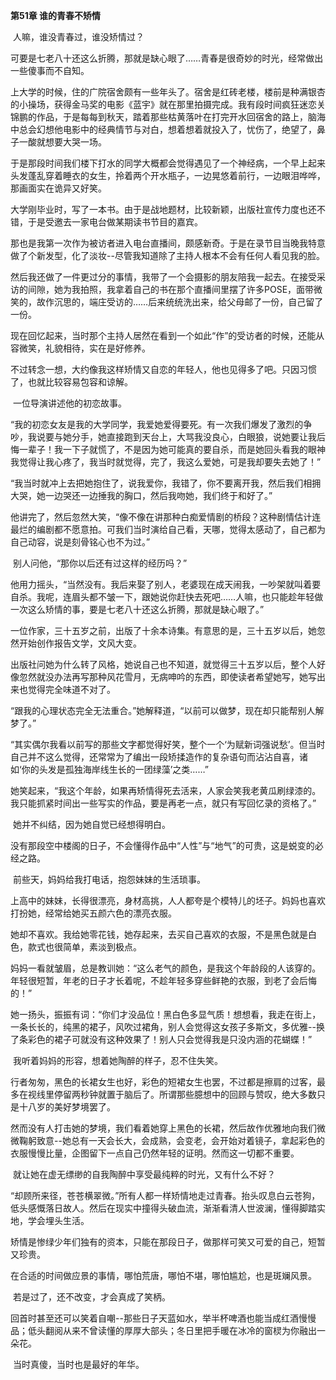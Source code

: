 **第51章 谁的青春不矫情**

​    人嘛，谁没青春过，谁没矫情过？ 

​    可要是七老八十还这么折腾，那就是缺心眼了……青春是很奇妙的时光，经常做出一些傻事而不自知。 

​    上大学的时候，住的广院宿舍颇有一些年头了。宿舍是红砖老楼，楼前是种满银杏的小操场，获得金马奖的电影《蓝宇》就在那里拍摄完成。我有段时间疯狂迷恋关锦鹏的作品，于是每每到秋天，踏着那些枯黄落叶在打完开水回宿舍的路上，脑海中总会幻想他电影中的经典情节与对白，想着想着就投入了，忧伤了，绝望了，鼻子一酸就想要大哭一场。 

​    于是那段时间我们楼下打水的同学大概都会觉得遇见了一个神经病，一个早上起来头发蓬乱穿着睡衣的女生，拎着两个开水瓶子，一边晃悠着前行，一边眼泪哗哗，那画面实在诡异又好笑。 

​    大学刚毕业时，写了一本书。由于是战地题材，比较新颖，出版社宣传力度也还不错，于是受邀去一家电台做某期读书节目的嘉宾。 

​    那也是我第一次作为被访者进入电台直播间，颇感新奇。于是在录节目当晚我特意做了个新发型，化了淡妆--尽管我知道除了主持人根本不会有任何人看见我的脸。 

​    然后我还做了一件更过分的事情，我带了一个会摄影的朋友陪我一起去。在接受采访的间隙，她为我拍照，我拿着自己的书在那个直播间里摆了许多POSE，面带微笑的，故作沉思的，端庄受访的……后来统统洗出来，给父母邮了一份，自己留了一份。 

​    现在回忆起来，当时那个主持人居然在看到一个如此“作”的受访者的时候，还能从容微笑，礼貌相待，实在是好修养。 

​    不过转念一想，大约像我这样矫情又自恋的年轻人，他也见得多了吧。只因习惯了，也就比较容易包容和谅解。 

​    一位导演讲述他的初恋故事。 

​    “我的初恋女友是我的大学同学，我爱她爱得要死。有一次我们爆发了激烈的争吵，我说要与她分手，她直接跑到天台上，大骂我没良心，白眼狼，说她要让我后悔一辈子！我一下子就慌了，不是因为她可能真的要自杀，而是她回头看我的眼神我觉得让我心疼了，我当时就觉得，完了，我这么爱她，可是我却要失去她了！” 

​    “我当时就冲上去把她抱住了，说我爱你，我错了，你不要离开我，然后我们相拥大哭，她一边哭还一边捶我的胸口，然后我吻她，我们终于和好了。” 

​    他讲完了，然后忽然大笑，“像不像在讲那种白痴爱情剧的桥段？这种剧情估计连最烂的编剧都不愿意拍。可我们当时演给自己看，天哪，觉得太感动了，自己都为自己动容，说是刻骨铭心也不为过。” 

​    别人问他，“那你以后还有过这样的经历吗？” 

​    他用力摇头，“当然没有。我后来娶了别人，老婆现在成天闹我，一吵架就叫着要自杀。我呢，连眉头都不皱一下，跟她说你赶快去死吧……人嘛，也只能趁年轻做一次这么矫情的事，要是七老八十还这么折腾，那就是缺心眼了。” 

​    一位作家，三十五岁之前，出版了十余本诗集。有意思的是，三十五岁以后，她忽然开始创作报告文学，文风大变。 

​    出版社问她为什么转了风格，她说自己也不知道，就觉得三十五岁以后，整个人好像忽然就没办法再写那种风花雪月，无病呻吟的东西，即使读者希望她写，她写出来也觉得完全味道不对了。 

​    “跟我的心理状态完全无法重合。”她解释道，“以前可以做梦，现在却只能帮别人解梦了。” 

​    “其实偶尔我看以前写的那些文字都觉得好笑，整个一个‘为赋新词强说愁’。但当时自己并不这么觉得，还常常为了编出一段矫揉造作的复杂语句而沾沾自喜，诸如‘你的头发是孤独海岸线生长的一团绿藻’之类……” 

​    她笑起来，“我这个年龄，如果再矫情得死去活来，人家会笑我老黄瓜刷绿漆的。我只能抓紧时间出一些写实的作品，要是再老一点，就只有写回忆录的资格了。” 

​    她并不纠结，因为她自觉已经想得明白。 

​    没有那段空中楼阁的日子，不会懂得作品中“人性”与“地气”的可贵，这是蜕变的必经之路。 

​    前些天，妈妈给我打电话，抱怨妹妹的生活琐事。 

​    上高中的妹妹，长得很漂亮，身材高挑，人人都夸是个模特儿的坯子。妈妈也喜欢打扮她，经常给她买五颜六色的漂亮衣服。 

​    她却不喜欢。我给她零花钱，她存起来，去买自己喜欢的衣服，不是黑色就是白色，款式也很简单，素淡到极点。 

​    妈妈一看就皱眉，总是教训她：“这么老气的颜色，是我这个年龄段的人该穿的。年轻很短暂，年老的日子才长着呢，不趁年轻多穿些鲜艳的衣服，到老了会后悔的！” 

​    她一扬头，振振有词：“你们才没品位！黑白色多显气质！想想看，我走在街上，一条长长的，纯黑的裙子，风吹过裙角，别人会觉得这女孩子多斯文，多优雅--换了条彩色的裙子可就没有这种效果了！别人只会觉得我是只没内涵的花蝴蝶！” 

​    我听着妈妈的形容，想着她陶醉的样子，忍不住失笑。 

​    行者匆匆，黑色的长裙女生也好，彩色的短裙女生也罢，不过都是擦肩的过客，最多在视线里停留两秒钟就置于脑后了。所谓那些臆想中的回顾与赞叹，绝大多数只是十八岁的美好梦境罢了。 

​    然而没有人打击她的梦境，我们看着她穿上黑色的长裙，然后故作优雅地向我们微微鞠躬致意--她总有一天会长大，会成熟，会变老，会开始对着镜子，拿起彩色的衣服慢慢比量，企图留下一点自己仍然年轻的证明。然而这一切都不重要。 

​    就让她在虚无缥缈的自我陶醉中享受最纯粹的时光，又有什么不好？ 

​    “却顾所来径，苍苍横翠微。”所有人都一样矫情地走过青春。抬头叹息白云苍狗，低头感慨落日故人。然后在现实中撞得头破血流，渐渐看清人世波澜，懂得脚踏实地，学会埋头生活。 

​    矫情是惨绿少年们独有的资本，只能在那段日子，做那样可笑又可爱的自己，短暂又珍贵。 

​    在合适的时间做应景的事情，哪怕荒唐，哪怕不堪，哪怕尴尬，也是斑斓风景。 

​    若是过了，还不改变，才会真成了笑柄。 

​    回首时甚至还可以笑着自嘲--那些日子天蓝如水，举半杯啤酒也能当成红酒慢慢品；低头翻阅从来不曾读懂的厚厚大部头；冬日里把手暖在冰冷的窗棂为你融出一朵花。 

​    当时真傻，当时也是最好的年华。  